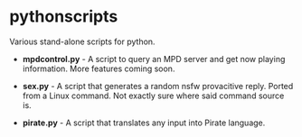 pythonscripts
=============

Various stand-alone scripts for python.

* **mpdcontrol.py** - A script to query an MPD server and get now playing information. More features coming soon.

* **sex.py** - A script that generates a random nsfw provacitive reply. Ported from a Linux command. Not exactly sure where said command source is.

* **pirate.py** - A script that translates any input into Pirate language.
